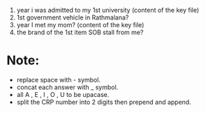 1. year i was admitted to my 1st university (content of the key file)
2. 1st government vehicle in Rathmalana?
3. year I met my mom? (content of the key file)
4. the brand of the 1st item SOB stall from me?

# Note: 
- replace space with - symbol.
- concat each answer with _ symbol.
- all A , E , I , O , U to be upacase.
- split the CRP number into 2 digits then prepend and append.